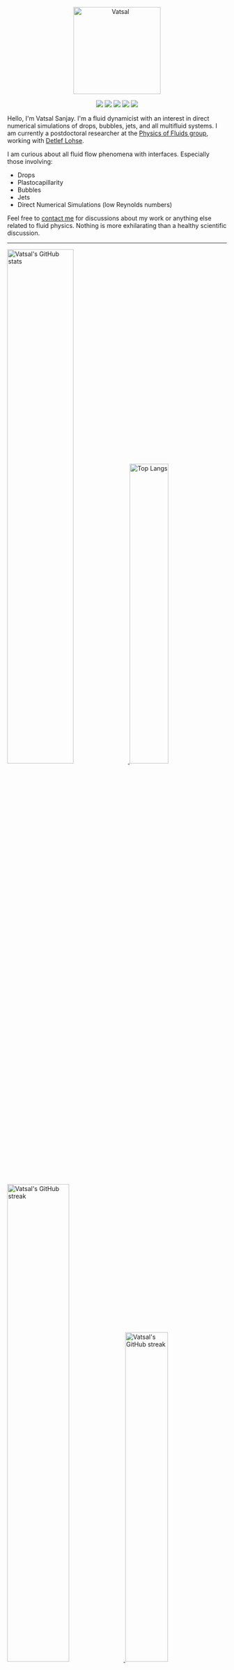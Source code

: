 <center>

[<img alt="Vatsal" width="200px" src="https://www.dropbox.com/s/dxyybgtblo8er6h/Logo_Vatsal_Vector.png?raw=1">](https://www.vatsalsanjay.com)

[<img src="https://img.shields.io/badge/googlescholar-4285F4?&style=for-the-badge&logo=googlescholar&logoColor=white">](https://scholar.google.com/citations?hl=en&user=67aQviYAAAAJ)
[<img src="https://img.shields.io/static/v1.svg?&style=for-the-badge&logo=ResearchGate&label=&message=ResearchGate&logoColor=white&color=green">](https://www.researchgate.net/profile/Vatsal-Sanjay-2)
[<img src="https://img.shields.io/badge/twitter-1DA1F2?&style=for-the-badge&logo=twitter&logoColor=white">](https://twitter.com/VatsalSanjay)
[<img src="https://img.shields.io/badge/linkedin-0A66C2?&style=for-the-badge&logo=linkedin">](https://www.linkedin.com/in/vatsalsanjay/)
[<img src="https://img.shields.io/badge/orcid-A6CE39?&style=for-the-badge&logo=orcid&logoColor=white">](https://orcid.org/0000-0002-4293-6099)

</center>

Hello, I'm Vatsal Sanjay. I'm a fluid dynamicist with an interest in direct numerical simulations of drops, bubbles, jets, and all multifluid systems. I am currently a postdoctoral researcher at the [Physics of Fluids group](https://pof.tnw.utwente.nl), working with [Detlef Lohse](https://en.wikipedia.org/wiki/Detlef_Lohse). 

I am curious about all fluid flow phenomena with interfaces. Especially those involving:

- Drops
- Plastocapillarity
- Bubbles
- Jets
- Direct Numerical Simulations (low Reynolds numbers)

Feel free to [contact me](mailto:contact@vatsalsanjay.com) for discussions about my work or anything else related to fluid physics. Nothing is more exhilarating than a healthy scientific discussion.

<!-- ![Vatsal's GitHub stats](https://github-readme-stats-xi-wine-74.vercel.app/api?username=VatsalSy&show_icons=true&theme=vision-friendly-dark)

![Top Langs](https://github-readme-stats-xi-wine-74.vercel.app/api/top-langs/?username=VatsalSy&layout=compact&theme=vision-friendly-dark) -->

---

  <a href="https://github.com/VatsalSy" target="_blank">
    <picture>
      <source media="(prefers-color-scheme: dark)" srcset="https://cust-github-readme-stats.vercel.app/api?username=VatsalSy&show_icons=true&theme=vision-friendly-dark" width="55%" height="auto">
      <img alt="Vatsal's GitHub stats" src="https://cust-github-readme-stats.vercel.app/api?username=VatsalSy&show_icons=true&theme=solarized-light&hide_border=true" width="55%" height="auto">
    </picture>
  </a>
  <a href="https://github.com/VatsalSy" target="_blank">
    <picture>
      <source media="(prefers-color-scheme: dark)" srcset="https://cust-github-readme-stats.vercel.app/api/top-langs/?username=VatsalSy&layout=compact&theme=vision-friendly-dark" width="42%" height="auto">
      <img alt="Top Langs" src="https://cust-github-readme-stats.vercel.app/api/top-langs/?username=VatsalSy&layout=compact&theme=solarized-light&hide_border=true" width="42%" height="auto">
    </picture>
  </a>

  <a href="https://github.com/VatsalSy" target="_blank">
    <picture>
      <source media="(prefers-color-scheme: dark)" srcset="https://github-readme-streak-stats-delta-lovat.vercel.app/?user=VatsalSy&theme=vision-friendly-dark" width="53%" height="auto">
      <img alt="Vatsal's GitHub streak" src="https://github-readme-streak-stats-delta-lovat.vercel.app/?user=VatsalSy&theme=solarized-light&hide_border=true" width="53%" height="auto">
    </picture>
  </a>

  <a href="https://www.youtube.com/@VatsalSanjay" target="_blank">
    <picture>
      <source media="(prefers-color-scheme: dark)" srcset="https://cust-youtube-stats-card.vercel.app/api?channelid=UC-eTdHrAM_eQrWOtNLoT19w&theme=vision_friendly_dark&cache_seconds=0" width="44%" height="auto">
      <img alt="Vatsal's GitHub streak" src="https://cust-youtube-stats-card.vercel.app/api?channelid=UC-eTdHrAM_eQrWOtNLoT19w&theme=solarized_light&hide_border=true" width="44%" height="auto">
    </picture>
 </a>

---

### :zap: Recent Activity

<!--START_SECTION:activity-->
1. 🚀 Published release [🌊 v2.0: ElastoFlow - Complete 2D/3D Viscoelastic Framework](https://github.com/comphy-lab/Viscoelastic3D/releases/tag/v2.0) in [comphy-lab/Viscoelastic3D](https://github.com/comphy-lab/Viscoelastic3D)
2. 🎉 Merged PR [#14](https://github.com/comphy-lab/Viscoelastic3D/pull/14) in [comphy-lab/Viscoelastic3D](https://github.com/comphy-lab/Viscoelastic3D)
3. 💪 Opened PR [#14](https://github.com/comphy-lab/Viscoelastic3D/pull/14) in [comphy-lab/Viscoelastic3D](https://github.com/comphy-lab/Viscoelastic3D)
4. 🗣 Commented on [#6](https://github.com/dhyeythumar/youtube-stats-card/pull/6#issuecomment-2453303857) in [dhyeythumar/youtube-stats-card](https://github.com/dhyeythumar/youtube-stats-card)
5. 🎉 Merged PR [#3](https://github.com/VatsalSy/github-readme-stats/pull/3) in [VatsalSy/github-readme-stats](https://github.com/VatsalSy/github-readme-stats)
<!--END_SECTION:activity-->
---

### Hi there 👋
<p align="left"> <img src="https://komarev.com/ghpvc/?username=VatsalSy&label=Profile%20views&color=orange&style=for-the-badge" alt="VatsalSy" /> </p>

---
### :zap: More statistics

<!--START_SECTION:waka-->
![Code Time](http://img.shields.io/badge/Code%20Time-514%20hrs%2015%20mins-blue)

![Lines of code](https://img.shields.io/badge/From%20Hello%20World%20I%27ve%20Written-37.6%20million%20lines%20of%20code-blue)

**🐱 My GitHub Data** 

> 📦 3.4 MB Used in GitHub's Storage 
 > 
> 🏆 1,032 Contributions in the Year 2024
 > 
> 🚫 Not Opted to Hire
 > 
> 📜 78 Public Repositories 
 > 
> 🔑 46 Private Repositories 
 > 
**I'm an Early 🐤** 

```text
🌞 Morning                996 commits         ███████░░░░░░░░░░░░░░░░░░   27.54 % 
🌆 Daytime                986 commits         ███████░░░░░░░░░░░░░░░░░░   27.27 % 
🌃 Evening                1152 commits        ████████░░░░░░░░░░░░░░░░░   31.86 % 
🌙 Night                  482 commits         ███░░░░░░░░░░░░░░░░░░░░░░   13.33 % 
```
📅 **I'm Most Productive on Sunday** 

```text
Monday                   409 commits         ███░░░░░░░░░░░░░░░░░░░░░░   11.31 % 
Tuesday                  593 commits         ████░░░░░░░░░░░░░░░░░░░░░   16.40 % 
Wednesday                614 commits         ████░░░░░░░░░░░░░░░░░░░░░   16.98 % 
Thursday                 376 commits         ███░░░░░░░░░░░░░░░░░░░░░░   10.40 % 
Friday                   360 commits         ██░░░░░░░░░░░░░░░░░░░░░░░   09.96 % 
Saturday                 536 commits         ████░░░░░░░░░░░░░░░░░░░░░   14.82 % 
Sunday                   728 commits         █████░░░░░░░░░░░░░░░░░░░░   20.13 % 
```


📊 **This Week I Spent My Time On** 

```text
🕑︎ Time Zone: Europe/Amsterdam

💬 Programming Languages: 
Other                    20 hrs 15 mins      ████████░░░░░░░░░░░░░░░░░   30.44 % 
Shell                    13 hrs 43 mins      █████░░░░░░░░░░░░░░░░░░░░   20.62 % 
C                        11 hrs 35 mins      ████░░░░░░░░░░░░░░░░░░░░░   17.42 % 
Git                      10 hrs 55 mins      ████░░░░░░░░░░░░░░░░░░░░░   16.42 % 
Python                   4 hrs 26 mins       ██░░░░░░░░░░░░░░░░░░░░░░░   06.68 % 

🔥 Editors: 
Safari                   33 hrs 48 mins      █████████████░░░░░░░░░░░░   50.81 % 
Warp                     20 hrs 42 mins      ████████░░░░░░░░░░░░░░░░░   31.14 % 
Cursor                   11 hrs 19 mins      ████░░░░░░░░░░░░░░░░░░░░░   17.03 % 
Notes                    21 mins             ░░░░░░░░░░░░░░░░░░░░░░░░░   00.54 % 
VS Code                  10 mins             ░░░░░░░░░░░░░░░░░░░░░░░░░   00.27 % 

🐱‍💻 Projects: 
Research misc,           33 hrs 37 mins      █████████████░░░░░░░░░░░░   50.54 % 
GitHub management        6 hrs 25 mins       ██░░░░░░░░░░░░░░░░░░░░░░░   09.66 % 
DropImpact_viscoplastic_e2 hrs 41 mins       █░░░░░░░░░░░░░░░░░░░░░░░░   04.06 % 
comphy-lab/Viscoelastic3D2 hrs 8 mins        █░░░░░░░░░░░░░░░░░░░░░░░░   03.23 % 
filamentsVE_3D_retract_VE1 hr 34 mins        █░░░░░░░░░░░░░░░░░░░░░░░░   02.37 % 

💻 Operating System: 
Mac                      66 hrs 31 mins      █████████████████████████   100.00 % 
```

**I Mostly Code in TeX** 

```text
C                        38 repos            ███████░░░░░░░░░░░░░░░░░░   27.34 % 
MATLAB                   12 repos            ██░░░░░░░░░░░░░░░░░░░░░░░   08.63 % 
JavaScript               2 repos             ░░░░░░░░░░░░░░░░░░░░░░░░░   01.44 % 
TypeScript               2 repos             ░░░░░░░░░░░░░░░░░░░░░░░░░   01.44 % 
PHP                      1 repo              ░░░░░░░░░░░░░░░░░░░░░░░░░   00.72 % 
```




 Last Updated on 03/11/2024 12:35:25 UTC
<!--END_SECTION:waka-->
---

[![Vatsal's github activity graph](https://cust-github-readme-activity-graph-yfn1.vercel.app/graph?username=VatsalSy&theme=github-compact&&area=true&hide_border=true&hide_title=true&days=42)](https://github.com/VatsalSy)

<div align="center">
  <a href="https://next.ossinsight.io/widgets/official/analyze-user-contribution-time-distribution?user_id=17101345&period=all_times" target="_blank">
    <picture>
      <source media="(prefers-color-scheme: dark)" srcset="https://next.ossinsight.io/widgets/official/analyze-user-contribution-time-distribution/thumbnail.png?user_id=17101345&period=all_times&image_size=auto&color_scheme=dark" width="721" height="auto">
      <img alt="Contribution Time Distribution of @VatsalSy" src="https://next.ossinsight.io/widgets/official/analyze-user-contribution-time-distribution/thumbnail.png?user_id=17101345&period=all_times&image_size=auto&color_scheme=light" width="721" height="auto">
    </picture>
  </a>
</div>


---
<!-- my-badges start -->
<h4><a href="https://github.com/my-badges/my-badges">My Badges</a></h4>

<a href="my-badges/a-commit.md"><img src="https://my-badges.github.io/my-badges/a-commit.png" alt="One of my commit sha starts with &quot;a&quot;." title="One of my commit sha starts with &quot;a&quot;." width="64"></a>
<a href="my-badges/ab-commit.md"><img src="https://my-badges.github.io/my-badges/ab-commit.png" alt="One of my commit sha starts with &quot;ab&quot;." title="One of my commit sha starts with &quot;ab&quot;." width="64"></a>
<a href="my-badges/chore-commit.md"><img src="https://my-badges.github.io/my-badges/chore-commit.png" alt="I did a little housekeeping! 🧹" title="I did a little housekeeping! 🧹" width="64"></a>
<a href="my-badges/covid-19.md"><img src="https://my-badges.github.io/my-badges/covid-19.png" alt="I rolled before Covid-19: Survivor of the Great TP Shortage" title="I rolled before Covid-19: Survivor of the Great TP Shortage" width="64"></a>
<a href="my-badges/delorean.md"><img src="https://my-badges.github.io/my-badges/delorean.png" alt="I committed on the day Doctor Emmett Brown invented the flux capacitor!" title="I committed on the day Doctor Emmett Brown invented the flux capacitor!" width="64"></a>
<a href="my-badges/epic-commit.md"><img src="https://my-badges.github.io/my-badges/epic-commit.png" alt="I made an epic commit with a message over 500 chars." title="I made an epic commit with a message over 500 chars." width="64"></a>
<a href="my-badges/favorite-word.md"><img src="https://my-badges.github.io/my-badges/favorite-word.png" alt="My favorite word is &quot;the&quot;." title="My favorite word is &quot;the&quot;." width="64"></a>
<a href="my-badges/github-anniversary-5.md"><img src="https://my-badges.github.io/my-badges/github-anniversary-5.png" alt="I joined GitHub 5 years ago." title="I joined GitHub 5 years ago." width="64"></a>
<a href="my-badges/mass-delete-commit.md"><img src="https://my-badges.github.io/my-badges/mass-delete-commit.png" alt="When I delete code, I delete a lot." title="When I delete code, I delete a lot." width="64"></a>
<a href="my-badges/mass-delete-commit-10k.md"><img src="https://my-badges.github.io/my-badges/mass-delete-commit-10k.png" alt="When I delete code, I delete a lot." title="When I delete code, I delete a lot." width="64"></a>
<a href="my-badges/polite-coder.md"><img src="https://my-badges.github.io/my-badges/polite-coder.png" alt="I am a polite coder." title="I am a polite coder." width="64"></a>
<a href="my-badges/public-keys-4.md"><img src="https://my-badges.github.io/my-badges/public-keys-4.png" alt="I have four public keys" title="I have four public keys" width="64"></a>
<a href="my-badges/stars-100.md"><img src="https://my-badges.github.io/my-badges/stars-100.png" alt="I collected 100 stars." title="I collected 100 stars." width="64"></a>
<a href="my-badges/sleepy-coder.md"><img src="https://my-badges.github.io/my-badges/sleepy-coder.png" alt="I am a sleepy coder." title="I am a sleepy coder." width="64"></a>
<a href="my-badges/morning-commits.md"><img src="https://my-badges.github.io/my-badges/morning-commits.png" alt="I commit in the morning." title="I commit in the morning." width="64"></a>
<a href="my-badges/evening-commits.md"><img src="https://my-badges.github.io/my-badges/evening-commits.png" alt="I commit in the evening." title="I commit in the evening." width="64"></a>
<a href="my-badges/midnight-commits.md"><img src="https://my-badges.github.io/my-badges/midnight-commits.png" alt="I commit at midnight." title="I commit at midnight." width="64"></a>
<!-- my-badges end -->

---
